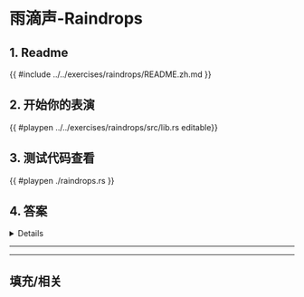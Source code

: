 # 雨滴声-Raindrops
## 1. Readme

 {{ #include ../../exercises/raindrops/README.zh.md }}

 ## 2. 开始你的表演

 {{ #playpen ../../exercises/raindrops/src/lib.rs editable}}

 ## 3. 测试代码查看

 {{ #playpen ./raindrops.rs }}

 ## 4. 答案

 <details>

 {{ #playpen ../../exercises/raindrops/example.rs }}

 </details>

 ---
 ---

 ## 填充/相关



